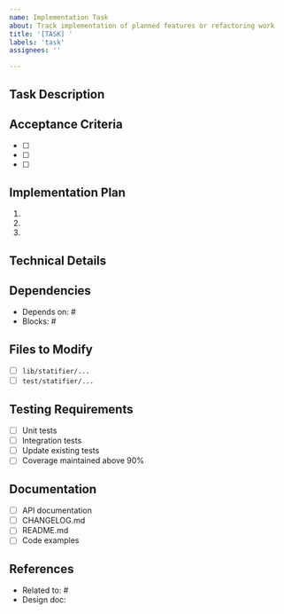 ```yaml
---
name: Implementation Task
about: Track implementation of planned features or refactoring work
title: '[TASK] '
labels: 'task'
assignees: ''

---
```


## Task Description
<!-- Brief description of what needs to be implemented -->

## Acceptance Criteria
<!-- What needs to be true for this task to be considered complete? -->
- [ ] 
- [ ] 
- [ ] 

## Implementation Plan
<!-- Outline the approach for implementing this task -->
1. 
2. 
3. 

## Technical Details
<!-- Any technical specifications or requirements -->

## Dependencies
<!-- List any issues or PRs that need to be completed first -->
- Depends on: #
- Blocks: #

## Files to Modify
<!-- List the main files that will need changes -->
- [ ] `lib/statifier/...`
- [ ] `test/statifier/...`

## Testing Requirements
<!-- How will this be tested? -->
- [ ] Unit tests
- [ ] Integration tests
- [ ] Update existing tests
- [ ] Coverage maintained above 90%

## Documentation
<!-- What documentation needs to be updated? -->
- [ ] API documentation
- [ ] CHANGELOG.md
- [ ] README.md
- [ ] Code examples

## References
<!-- Links to related issues, PRs, documentation, or discussions -->
- Related to: #
- Design doc: 